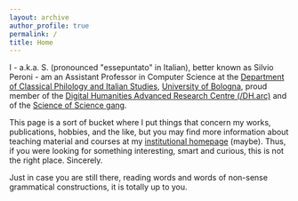 ```yaml
---
layout: archive
author_profile: true
permalink: /
title: Home
---
```


I - a.k.a. S. (pronounced "essepuntato" in Italian), better known as Silvio Peroni - am an Assistant Professor in Computer Science at the [Department of Classical Philology and Italian Studies](http://www.ficlit.unibo.it/), [University of Bologna](http://www.unibo.it/en), proud member of the [Digital Humanities Advanced Research Centre (/DH.arc)](https://dharc.unibo.it) and of the [Science of Science gang](https://sosgang.github.io).

This page is a sort of bucket where I put things that concern my works, publications, hobbies, and the like, but you may find more information about teaching material and courses at my [institutional homepage](https://www.unibo.it/sitoweb/silvio.peroni/en) (maybe). Thus, if you were looking for something interesting, smart and curious, this is not the right place. Sincerely.

Just in case you are still there, reading words and words of non-sense grammatical constructions, it is totally up to you.